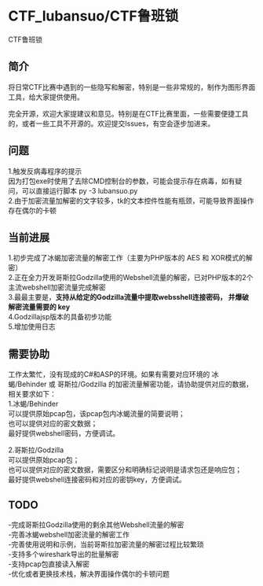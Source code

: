 # CTF_lubansuo/CTF鲁班锁

CTF鲁班锁

## 简介
将日常CTF比赛中遇到的一些隐写和解密，特别是一些非常规的，制作为图形界面工具，给大家提供使用。  

完全开源，欢迎大家提建议和意见。特别是在CTF比赛里面，一些需要便捷工具的，或者一些工具不开源的。欢迎提交Issues，有空会逐步加进来。

## 问题
1.触发反病毒程序的提示  
因为打包exe时使用了去除CMD控制台的参数，可能会提示存在病毒，如有疑问，可以直接运行脚本  py -3 lubansuo.py  
2.由于加密流量加解密的文字较多，tk的文本控件性能有瓶颈，可能导致界面操作存在偶尔的卡顿  

## 当前进展
1.初步完成了冰蝎加密流量的解密工作（主要为PHP版本的 AES 和 XOR模式的解密）  
2.正在全力开发哥斯拉Godzilla使用的Webshell流量的解密，已对PHP版本的2个主流webshell加密流量完成解密  
3.最最主要是，**支持从给定的Godzilla流量中提取websshell连接密码， 并爆破解密流量需要的 key**  
4.Godzillajsp版本的具备初步功能  
5.增加使用日志  

## 需要协助
工作太繁忙，没有现成的C#和ASP的环境。如果有需要对应环境的 冰蝎/Behinder 或 哥斯拉/Godzilla 的加密流量解密功能，请协助提供对应的数据，相关要求如下：  
1.冰蝎/Behinder  
可以提供原始pcap包，该pcap包内冰蝎流量的简要说明；  
也可以提供对应的密文数据；  
最好提供webshell密码，方便调试。  

2.哥斯拉/Godzilla  
可以提供原始pcap包；  
也可以提供对应的密文数据，需要区分和明确标记说明是请求包还是响应包；  
最好提供webshell连接密码和对应的密钥key，方便调试。  


## TODO
-完成哥斯拉Godzilla使用的剩余其他Webshell流量的解密  
-完善冰蝎webshell加密流量的解密工作  
-完善使用说明和示例，当前哥斯拉加密流量的解密过程比较繁琐  
-支持多个wireshark导出的批量解密  
-支持pcap包直接读入解密  
-优化或者更换技术栈，解决界面操作偶尔的卡顿问题  

